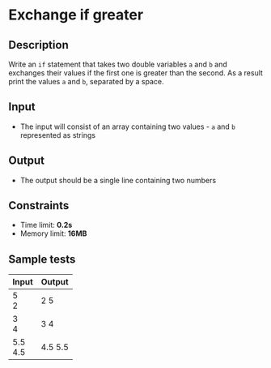 # Exchange if greater

## Description
Write an `if` statement that takes two double variables `a` and `b` and exchanges their values if the first one is greater than the second.
As a result print the values `a` and `b`, separated by a space.

## Input
- The input will consist of an array containing two values - `a` and `b` represented as strings

## Output
- The output should be a single line containing two numbers

## Constraints
- Time limit: **0.2s**
- Memory limit: **16MB**

## Sample tests

| Input      | Output  |
|:-----------|---------|
| 5<br>2     | 2 5     |
| 3<br>4     | 3 4     |
| 5.5<br>4.5 | 4.5 5.5 |

